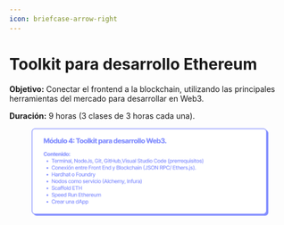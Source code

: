 ```yaml
---
icon: briefcase-arrow-right
---
```


# Toolkit para desarrollo Ethereum

**Objetivo:** Conectar el frontend a la blockchain, utilizando las principales herramientas del mercado para desarrollar en Web3.

**Duración:** 9 horas (3 clases de 3 horas cada una).

<figure><img src="../.gitbook/assets/EDP_mod4.png" alt=""><figcaption></figcaption></figure>
